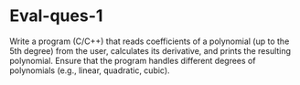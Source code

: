 # Eval-ques-1
Write a program (C/C++) that reads coefficients of a polynomial (up to the 5th degree) from the user, calculates its derivative, and prints the resulting polynomial. Ensure that the program handles different degrees of polynomials (e.g., linear, quadratic, cubic).
